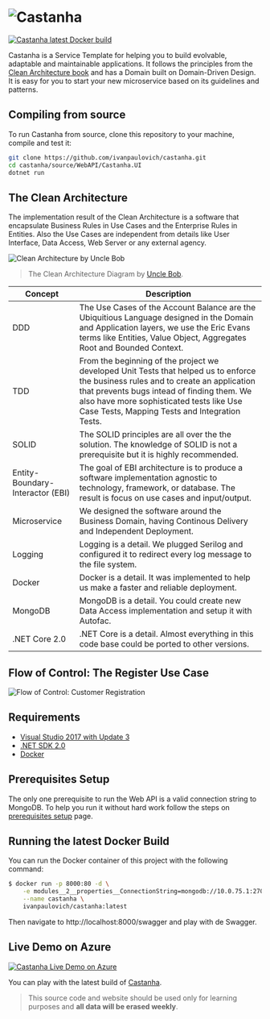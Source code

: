 ![Castanha](https://raw.githubusercontent.com/ivanpaulovich/castanha/master/docs/castanha-icon.png)
=========
[![Castanha latest Docker build](https://dockerbuildbadges.quelltext.eu/status.svg?organization=ivanpaulovich&repository=castanha)](https://hub.docker.com/r/ivanpaulovich/castanha/)

Castanha is a Service Template for helping you to build evolvable, adaptable and maintainable applications. It follows the principles from the [Clean Architecture book](https://www.amazon.com/Clean-Architecture-Craftsmans-Software-Structure/dp/0134494164) and has a Domain built on Domain-Driven Design. It is easy for you to start your new microservice based on its guidelines and patterns.

## Compiling from source

To run Castanha from source, clone this repository to your machine, compile and test it:

```sh
git clone https://github.com/ivanpaulovich/castanha.git
cd castanha/source/WebAPI/Castanha.UI
dotnet run
```

## The Clean Architecture

The implementation result of the Clean Architecture is a software that encapsulate Business Rules in Use Cases and the Enterprise Rules in Entities. Also the Use Cases are independent from details like User Interface, Data Access, Web Server or any external agency. 

![Clean Architecture by Uncle Bob](https://raw.githubusercontent.com/ivanpaulovich/castanha/master/docs/CleanArchitecture-Uncle-Bob.jpg)
> The Clean Architecture Diagram by [Uncle Bob](https://8thlight.com/blog/uncle-bob/2012/08/13/the-clean-architecture.html).

| Concept | Description |
| --- | --- |
| DDD | The Use Cases of the Account Balance are the Ubiquitious Language designed in the Domain and Application layers, we use the Eric Evans terms like Entities, Value Object, Aggregates Root and Bounded Context. |
| TDD | From the beginning of the project we developed Unit Tests that helped us to enforce the business rules and to create an application that prevents bugs intead of finding them. We also have more sophisticated tests like Use Case Tests, Mapping Tests and Integration Tests. |
| SOLID | The SOLID principles are all over the the solution. The knowledge of SOLID is not a prerequisite but it is highly recommended. |
| Entity-Boundary-Interactor (EBI) | The goal of EBI architecture is to produce a software implementation agnostic to technology, framework, or database. The result is focus on  use cases and input/output. |
| Microservice | We designed the software around the Business Domain, having Continous Delivery and Independent Deployment. |
| Logging | Logging is a detail. We plugged Serilog and configured it to redirect every log message to the file system. |
| Docker | Docker is a detail. It was implemented to help us make a faster and reliable deployment. |
| MongoDB | MongoDB is a detail. You could create new Data Access implementation and setup it with Autofac. |
| .NET Core 2.0 | .NET Core is a detail. Almost everything in this code base could be ported to other versions. |

## Flow of Control: The Register Use Case

![Flow of Control: Customer Registration](https://raw.githubusercontent.com/ivanpaulovich/castanha/master/docs/Flow-Of-Control.png)

## Requirements
* [Visual Studio 2017 with Update 3](https://www.visualstudio.com/en-us/news/releasenotes/vs2017-relnotes)
* [.NET SDK 2.0](https://www.microsoft.com/net/download/core)
* [Docker](https://docs.docker.com/docker-for-windows/install/)

## Prerequisites Setup

The only one prerequisite to run the Web API is a valid connection string to MongoDB. To help you run it without hard work follow the steps on [prerequisites setup](https://github.com/ivanpaulovich/castanha/wiki/Prerequisites-setup) page.

## Running the latest Docker Build

You can run the Docker container of this project with the following command:

```sh
$ docker run -p 8000:80 -d \
	-e modules__2__properties__ConnectionString=mongodb://10.0.75.1:27017 \
	--name castanha \
	ivanpaulovich/castanha:latest
```
Then navigate to http://localhost:8000/swagger and play with de Swagger.

## Live Demo on Azure

[![Castanha Live Demo on Azure](https://raw.githubusercontent.com/ivanpaulovich/castanha/master/docs/Swagger.png)](http://grape.westus2.cloudapp.azure.com:8800/swagger)

You can play with the latest build of [Castanha](http://grape.westus2.cloudapp.azure.com:8800/swagger "Castanha").
> This source code and website should be used only for learning purposes and **all data will be erased weekly**.
